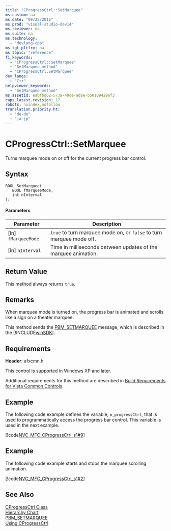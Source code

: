 ```yaml
---
title: "CProgressCtrl::SetMarquee"
ms.custom: na
ms.date: "09/22/2016"
ms.prod: "visual-studio-dev14"
ms.reviewer: na
ms.suite: na
ms.technology: 
  - "devlang-cpp"
ms.tgt_pltfrm: na
ms.topic: "reference"
f1_keywords: 
  - "CProgressCtrl::SetMarquee"
  - "SetMarquee method"
  - "CProgressCtrl.SetMarquee"
dev_langs: 
  - "C++"
helpviewer_keywords: 
  - "SetMarquee method"
ms.assetid: eabfbd62-5739-49de-ad8e-b501094296f3
caps.latest.revision: 17
robots: noindex,nofollow
translation.priority.ht: 
  - "de-de"
  - "ja-jp"
---
```

# CProgressCtrl::SetMarquee
Turns marquee mode on or off for the current progress bar control.  
  
## Syntax  
  
```  
BOOL SetMarquee(  
   BOOL fMarqueeMode,   
   int nInterval  
);  
```  
  
#### Parameters  
  
|Parameter|Description|  
|---------------|-----------------|  
|[in] `fMarqueeMode`|`true` to turn marquee mode on, or `false` to turn marquee mode off.|  
|[in] `nInterval`|Time in milliseconds between updates of the marquee animation.|  
  
## Return Value  
 This method always returns `true`.  
  
## Remarks  
 When marquee mode is turned on, the progress bar is animated and scrolls like a sign on a theater marquee.  
  
 This method sends the [PBM_SETMARQUEE](http://msdn.microsoft.com/library/windows/desktop/bb760842) message, which is described in the [!INCLUDE[winSDK](../vs140/includes/winsdk_md.md)].  
  
## Requirements  
 **Header:** afxcmn.h  
  
 This control is supported in Windows XP and later.  
  
 Additional requirements for this method are described in [Build Requirements for Vista Common Controls](../vs140/build-requirements-for-windows-vista-common-controls.md).  
  
## Example  
 The following code example defines the variable, `m_progressCtrl`, that is used to programmatically access the progress bar control. This variable is used in the next example.  
  
 [!code[NVC_MFC_CProgressCtrl_s1#9](../vs140/codesnippet/CPP/cprogressctrl--setmarquee_1.h)]  
  
## Example  
 The following code example starts and stops the marquee scrolling animation.  
  
 [!code[NVC_MFC_CProgressCtrl_s1#2](../vs140/codesnippet/CPP/cprogressctrl--setmarquee_2.cpp)]  
  
## See Also  
 [CProgressCtrl Class](../vs140/cprogressctrl-class.md)   
 [Hierarchy Chart](../vs140/hierarchy-chart.md)   
 [PBM_SETMARQUEE](http://msdn.microsoft.com/library/windows/desktop/bb760842)   
 [Using CProgressCtrl](../vs140/using-cprogressctrl.md)